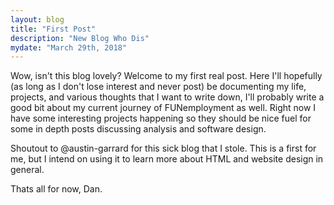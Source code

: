 ```yaml
---
layout: blog
title: "First Post"
description: "New Blog Who Dis"
mydate: "March 29th, 2018"
---
```


Wow, isn't this blog lovely? Welcome to my first real post. Here I'll hopefully (as long as I don't lose interest and never post) be documenting my life, projects, and various thoughts that I want to write down, I'll probably write a good bit about my current journey of FUNemployment as well. Right now I have some interesting projects happening so they should be nice fuel for some in depth posts discussing analysis and software design.

Shoutout to @austin-garrard for this sick blog that I stole. This is a first for me, but I intend on using it to learn more about HTML and website design in general.

Thats all for now,
Dan.